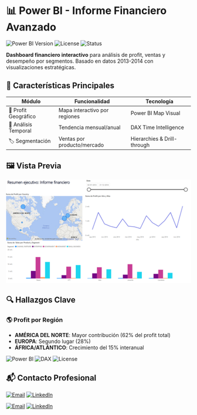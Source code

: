# 📊 Power BI - Informe Financiero Avanzado

![Power BI Version](https://img.shields.io/badge/Power_BI-2023-yellow)
![License](https://img.shields.io/badge/License-MIT-blue)
![Status](https://img.shields.io/badge/Status-Production-brightgreen)

**Dashboard financiero interactivo** para análisis de profit, ventas y desempeño por segmentos. Basado en datos 2013-2014 con visualizaciones estratégicas.

## 🌟 Características Principales

| Módulo | Funcionalidad | Tecnología |
|--------|--------------|------------|
| 📍 Profit Geográfico | Mapa interactivo por regiones | Power BI Map Visual |
| 📅 Análisis Temporal | Tendencia mensual/anual | DAX Time Intelligence |
| 🏷 Segmentación | Ventas por producto/mercado | Hierarchies & Drill-through |

## 🖼 Vista Previa
![Dashboard Completo](Imágen%20resúmen%20financiero.png)

## 🔍 **Hallazgos Clave**

### 🌎 Profit por Región
- **AMÉRICA DEL NORTE**: Mayor contribución (62% del profit total)
- **EUROPA**: Segundo lugar (28%)
- **ÁFRICA/ATLÁNTICO**: Crecimiento del 15% interanual


![Power BI](https://img.shields.io/badge/Power_BI-2023+-F2C811?logo=powerbi&logoColor=black)
![DAX](https://img.shields.io/badge/DAX-Advanced-5C2D91)
![License](https://img.shields.io/badge/Licencia-MIT-success)

## 📬 Contacto Profesional

[![Email](https://img.shields.io/badge/Email-Contáctame_por_correo-D14836?style=for-the-badge&logo=gmail&logoColor=white)](mailto:kattya.contreras@email.com)
[![LinkedIn](https://img.shields.io/badge/LinkedIn-Conecta_en_LinkedIn-0077B5?style=for-the-badge&logo=linkedin&logoColor=white)](https://www.linkedin.com/in/kattyacontrerasv/)

<!-- Versión alternativa minimalista -->
[![Email](https://img.shields.io/badge/📧-kattya.contreras@email.com-blueviolet?style=flat-square)](mailto:kattya.contreras@email.com)
[![LinkedIn](https://img.shields.io/badge/🔗-kattyacontrerasv-0077B5?style=flat-square)](https://www.linkedin.com/in/kattyacontrerasv/)
